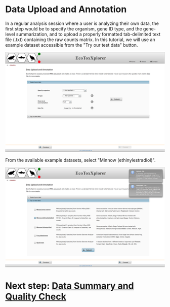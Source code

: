 # Data Upload and Annotation

In a regular analysis session where a user is analyzing their own data, the first step would be to specify the organism, gene ID type, and the gene-level summarization, and to upload a properly formatted tab-delimited text file (.txt) containing the raw counts matrix. In this tutorial, we will use an example dataset accessible from the "Try our test data" button.

![Image](RNAseq_upload_options.png)

From the available example datasets, select "Minnow (ethinylestradiol)".

![Image](RNAseq_upload_examples.png)

# Next step: [Data Summary and Quality Check](rnaseq_qc.md)
